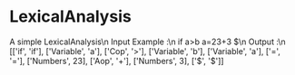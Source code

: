 # LexicalAnalysis
A simple LexicalAnalysis\n
Input Example :\n
if a>b a=23+3 $\n
Output :\n
[['if', 'if'], ['Variable', 'a'], ['Cop', '>'], ['Variable', 'b'], ['Variable', 'a'], ['=', '='], ['Numbers', 23], ['Aop', '+'], ['Numbers', 3], ['$', '$']]

